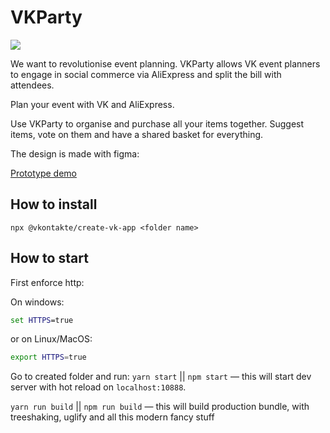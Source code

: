 # VKParty

![](demo/vkPartyDemo.gif.gif)

We want to revolutionise event planning. VKParty allows VK event planners to engage in social commerce via AliExpress and split the bill with attendees.

Plan your event with VK and AliExpress.

Use VKParty to organise and purchase all your items together. Suggest items, vote on them and have a shared basket for everything.

The design is made with figma:

[Prototype demo](https://www.figma.com/proto/XgmyQOAxSGradREp7r86iz/VKParty?node-id=86%3A248&scaling=scale-down)

## How to install

`npx @vkontakte/create-vk-app <folder name>`

## How to start

First enforce http:

On windows:

```cmd
set HTTPS=true
```

or on Linux/MacOS:

```bash
export HTTPS=true
```

Go to created folder and run:
`yarn start` || `npm start` — this will start dev server with hot reload on `localhost:10888`.

`yarn run build` || `npm run build` — this will build production bundle, with treeshaking, uglify and all this modern fancy stuff
